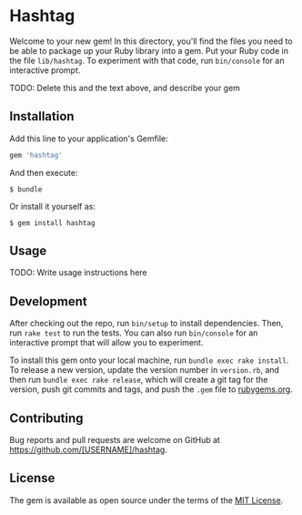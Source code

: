 # Hashtag

Welcome to your new gem! In this directory, you'll find the files you need to be able to package up your Ruby library into a gem. Put your Ruby code in the file `lib/hashtag`. To experiment with that code, run `bin/console` for an interactive prompt.

TODO: Delete this and the text above, and describe your gem

## Installation

Add this line to your application's Gemfile:

```ruby
gem 'hashtag'
```

And then execute:

    $ bundle

Or install it yourself as:

    $ gem install hashtag

## Usage

TODO: Write usage instructions here

## Development

After checking out the repo, run `bin/setup` to install dependencies. Then, run `rake test` to run the tests. You can also run `bin/console` for an interactive prompt that will allow you to experiment.

To install this gem onto your local machine, run `bundle exec rake install`. To release a new version, update the version number in `version.rb`, and then run `bundle exec rake release`, which will create a git tag for the version, push git commits and tags, and push the `.gem` file to [rubygems.org](https://rubygems.org).

## Contributing

Bug reports and pull requests are welcome on GitHub at https://github.com/[USERNAME]/hashtag.


## License

The gem is available as open source under the terms of the [MIT License](http://opensource.org/licenses/MIT).

